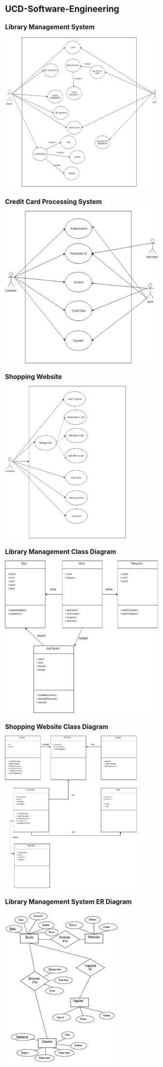 # UCD-Software-Engineering

## Library Management System

<img src="Library Management System.jpg" height="500rem"/>

## Credit Card Processing System

<img src="Credit Card Processing System.jpg" height="500rem"/>

## Shopping Website

<img src="Shopping.jpg" height="500rem"/>

## Library Management Class Diagram

<img src="Library Class Diagram.jpg" height="500rem"/>

## Shopping Website Class Diagram

<img src="Shopping Class Diagram.jpg" height="500rem"/>

## Library Management System ER Diagram

<img src="Library ER Diagram.gif" height="500rem"/>
